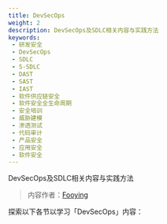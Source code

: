 ```yaml
---
title: DevSecOps
weight: 2
description: DevSecOps及SDLC相关内容与实践方法
keywords:
 - 研发安全
 - DevSecOps
 - SDLC
 - S-SDLC
 - DAST
 - SAST
 - IAST
 - 软件供应链安全
 - 软件安全全生命周期
 - 安全培训
 - 威胁建模
 - 渗透测试
 - 代码审计
 - 产品安全
 - 应用安全
 - 软件安全
---
```


DevSecOps及SDLC相关内容与实践方法
<!--more-->

> 内容作者：[Fooying](https://fooying.com)

探索以下各节以学习「DevSecOps」内容：





